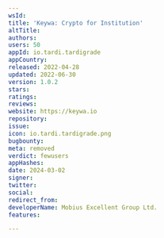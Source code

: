 ```yaml
---
wsId: 
title: 'Keywa: Crypto for Institution'
altTitle: 
authors: 
users: 50
appId: io.tardi.tardigrade
appCountry: 
released: 2022-04-28
updated: 2022-06-30
version: 1.0.2
stars: 
ratings: 
reviews: 
website: https://keywa.io
repository: 
issue: 
icon: io.tardi.tardigrade.png
bugbounty: 
meta: removed
verdict: fewusers
appHashes: 
date: 2024-03-02
signer: 
twitter: 
social: 
redirect_from: 
developerName: Mobius Excellent Group Ltd.
features: 

---
```


